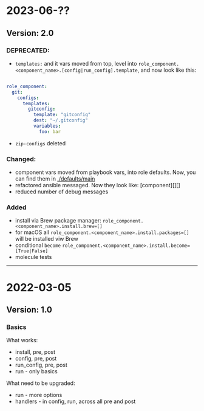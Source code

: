 # 2023-06-??
## Version: 2.0

### DEPRECATED:

- `templates:` and it vars moved from top, level into
`role_component.<component_name>.[config|run_config].template`,
and now look like this:

```yaml

role_component:  
  git:
    configs:
      templates:
        gitconfig:
          template: "gitconfig"
          dest: "~/.gitconfig"
          variables:
            foo: bar
```
- `zip-configs` deleted

### Changed:

- component vars moved from playbook vars, into role defaults.
Now, you can find them in [./defaults/main](./defaults/main)
- refactored ansible messaged. Now they look like:
[component][<name>][<task>]
- reduced number of debug messages

### Added 

- install via Brew package manager:
`role_component.<component_name>.install.brew=[]`
- for macOS all
`role_component.<component_name>.install.packages=[]`
will be installed viw Brew
- conditional `become`
`role_component.<component_name>.install.become=[True|False]`
- molecule tests

---
# 2022-03-05
## Version: 1.0

### Basics
What works:
- install, pre, post
- config, pre, post
- run_config, pre, post
- run - only basics

What need to be upgraded:
- run - more options
- handlers - in config, run, across all pre and post
